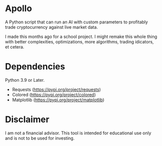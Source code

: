 # Apollo

A Python script that can run an AI with custom parameters to profitably trade cryptocurrency against live market data.

I made this months ago for a school project. I might remake this whole thing with better complexities, optimizations, more algorithms, trading idicators, et cetera.

# Dependencies

Python 3.9 or Later.

- Requests   (https://pypi.org/project/requests)
- Colored    (https://pypi.org/project/colored)
- Matplotlib (https://pypi.org/project/matplotlib)

# Disclaimer

I am not a financial advisor. This tool is intended for educational use only and is not to be used for investing.
